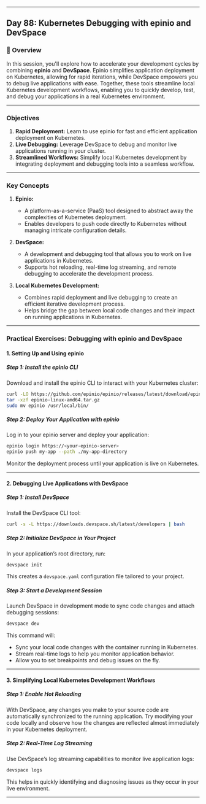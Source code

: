 ﻿---

## Day 88: Kubernetes Debugging with epinio and DevSpace

### 📘 Overview

In this session, you'll explore how to accelerate your development cycles by combining **epinio** and **DevSpace**. Epinio simplifies application deployment on Kubernetes, allowing for rapid iterations, while DevSpace empowers you to debug live applications with ease. Together, these tools streamline local Kubernetes development workflows, enabling you to quickly develop, test, and debug your applications in a real Kubernetes environment.

---


### Objectives

1. **Rapid Deployment:** Learn to use epinio for fast and efficient application deployment on Kubernetes.
2. **Live Debugging:** Leverage DevSpace to debug and monitor live applications running in your cluster.
3. **Streamlined Workflows:** Simplify local Kubernetes development by integrating deployment and debugging tools into a seamless workflow.

---

### Key Concepts

1. **Epinio:**  
   - A platform-as-a-service (PaaS) tool designed to abstract away the complexities of Kubernetes deployment.
   - Enables developers to push code directly to Kubernetes without managing intricate configuration details.

2. **DevSpace:**  
   - A development and debugging tool that allows you to work on live applications in Kubernetes.
   - Supports hot reloading, real-time log streaming, and remote debugging to accelerate the development process.

3. **Local Kubernetes Development:**  
   - Combines rapid deployment and live debugging to create an efficient iterative development process.
   - Helps bridge the gap between local code changes and their impact on running applications in Kubernetes.

---


### Practical Exercises: Debugging with epinio and DevSpace

#### 1. Setting Up and Using epinio

##### Step 1: Install the epinio CLI  
Download and install the epinio CLI to interact with your Kubernetes cluster:
```bash
curl -LO https://github.com/epinio/epinio/releases/latest/download/epinio-linux-amd64.tar.gz
tar -xzf epinio-linux-amd64.tar.gz
sudo mv epinio /usr/local/bin/
```

##### Step 2: Deploy Your Application with epinio  
Log in to your epinio server and deploy your application:
```bash
epinio login https://<your-epinio-server>
epinio push my-app --path ./my-app-directory
```
Monitor the deployment process until your application is live on Kubernetes.

---

#### 2. Debugging Live Applications with DevSpace

##### Step 1: Install DevSpace  
Install the DevSpace CLI tool:
```bash
curl -s -L https://downloads.devspace.sh/latest/developers | bash
```

##### Step 2: Initialize DevSpace in Your Project  
In your application’s root directory, run:
```bash
devspace init
```
This creates a `devspace.yaml` configuration file tailored to your project.

##### Step 3: Start a Development Session  
Launch DevSpace in development mode to sync code changes and attach debugging sessions:
```bash
devspace dev
```
This command will:
- Sync your local code changes with the container running in Kubernetes.
- Stream real-time logs to help you monitor application behavior.
- Allow you to set breakpoints and debug issues on the fly.

---

#### 3. Simplifying Local Kubernetes Development Workflows

##### Step 1: Enable Hot Reloading  
With DevSpace, any changes you make to your source code are automatically synchronized to the running application. Try modifying your code locally and observe how the changes are reflected almost immediately in your Kubernetes deployment.

##### Step 2: Real-Time Log Streaming  
Use DevSpace’s log streaming capabilities to monitor live application logs:
```bash
devspace logs
```
This helps in quickly identifying and diagnosing issues as they occur in your live environment.

---